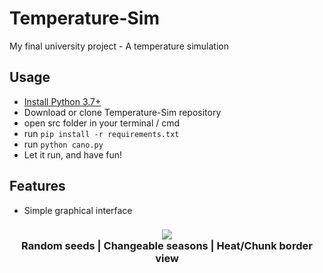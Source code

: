 # Temperature-Sim
My final university project - A temperature simulation

## Usage

- [Install Python 3.7+](https://www.python.org/downloads/)
- Download or clone Temperature-Sim repository 
- open src folder in your terminal / cmd
- run `pip install -r requirements.txt`
- run `python cano.py`
- Let it run, and have fun!

## Features

- Simple graphical interface
<h3 align="center">
  <img src="https://imgur.com/Ghnd707.png alt="image""></img><br>
  Random seeds | Changeable seasons | Heat/Chunk border view
</h3>
